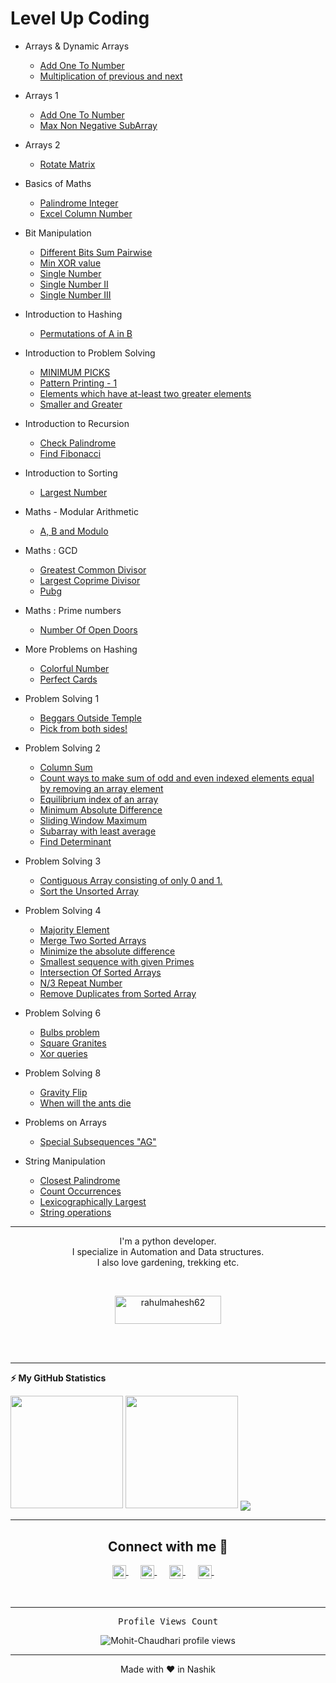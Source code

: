 # Level Up Coding

- Arrays & Dynamic Arrays
    - <a href="https://github.com/Mohit-Chaudhari/Level-Up-Coding/blob/main/Arrays%20%26%20Dynamic%20Arrays/add_one_to_number.py">Add One To Number</a>
    - <a href="https://github.com/Mohit-Chaudhari/Level-Up-Coding/blob/main/Arrays%20%26%20Dynamic%20Arrays/multiplication_of_previous_and_next.py">Multiplication of previous and next</a>

- Arrays 1
    - <a href="https://github.com/Mohit-Chaudhari/Level-Up-Coding/blob/main/Arrays%201/add_one_to_number.py">Add One To Number</a>
    - <a href="https://github.com/Mohit-Chaudhari/Level-Up-Coding/blob/main/Arrays%201/max_non_negative%20_subArray.py">Max Non Negative SubArray</a>

- Arrays 2
    - <a href="https://github.com/Mohit-Chaudhari/Level-Up-Coding/blob/main/Arrays%202/rotate_matrix.py">Rotate Matrix</a>

- Basics of Maths
    - <a href="https://github.com/Mohit-Chaudhari/Level-Up-Coding/blob/main/Basics%20of%20Maths/Palindrome%20Integer.py">Palindrome Integer</a>
    - <a href="https://github.com/Mohit-Chaudhari/Level-Up-Coding/blob/main/Basics%20of%20Maths/excel_column_number.py">Excel Column Number</a>

- Bit Manipulation
    - <a href="https://github.com/Mohit-Chaudhari/Level-Up-Coding/blob/main/Bit%20Manipulation/different_bits_sum_pairwise.py">Different Bits Sum Pairwise</a>
    - <a href="https://github.com/Mohit-Chaudhari/Level-Up-Coding/blob/main/Bit%20Manipulation/min_XOR_value.py">Min XOR value</a>
    - <a href="https://github.com/Mohit-Chaudhari/Level-Up-Coding/blob/main/Bit%20Manipulation/single_number.py">Single Number</a>
    - <a href="https://github.com/Mohit-Chaudhari/Level-Up-Coding/blob/main/Bit%20Manipulation/single_number_II.py">Single Number II</a>
    - <a href="https://github.com/Mohit-Chaudhari/Level-Up-Coding/blob/main/Bit%20Manipulation/single_number_III.py">Single Number III</a>

- Introduction to Hashing
    - <a href="https://github.com/Mohit-Chaudhari/Level-Up-Coding/blob/main/Introduction%20to%20Hashing/permutations_of_A_in_B.py">Permutations of A in B</a>

- Introduction to Problem Solving
    - <a href="https://github.com/Mohit-Chaudhari/Level-Up-Coding/blob/main/Introduction%20to%20Problem%20Solving/minimum_picks.py">MINIMUM PICKS</a>
    - <a href="https://github.com/Mohit-Chaudhari/Level-Up-Coding/blob/main/Introduction%20to%20Problem%20Solving/pattern_printing_1.py">Pattern Printing - 1</a>
    - <a href="https://github.com/Mohit-Chaudhari/Level-Up-Coding/blob/main/Introduction%20to%20Problem%20Solving/elements_which_have_at_least_two_greater_elements.py">Elements which have at-least two greater elements</a>
    - <a href="https://github.com/Mohit-Chaudhari/Level-Up-Coding/blob/main/Introduction%20to%20Problem%20Solving/smaller_and_greater.py">Smaller and Greater</a>

- Introduction to Recursion
    - <a href="https://github.com/Mohit-Chaudhari/Level-Up-Coding/blob/main/Introduction%20to%20Recursion/check_palindrome.py">Check Palindrome</a>
    - <a href="https://github.com/Mohit-Chaudhari/Level-Up-Coding/blob/main/Introduction%20to%20Recursion/find_fibonacci.py">Find Fibonacci</a>

- Introduction to Sorting
    - <a href="https://github.com/Mohit-Chaudhari/Level-Up-Coding/blob/main/Introduction%20to%20Sorting/largest_number.py">Largest Number</a>

- Maths - Modular Arithmetic
    - <a href="https://github.com/Mohit-Chaudhari/Level-Up-Coding/blob/main/Maths%20-%20Modular%20Arithmetic/a_b_and_modulo.py">A, B and Modulo</a>

- Maths : GCD
    - <a href="https://github.com/Mohit-Chaudhari/Level-Up-Coding/blob/main/Maths%20:%20GCD/greatest_common_divisor.py">Greatest Common Divisor</a>
    - <a href="https://github.com/Mohit-Chaudhari/Level-Up-Coding/blob/main/Maths%20:%20GCD/largest_coprime_divisor.py">Largest Coprime Divisor</a>
    - <a href="https://github.com/Mohit-Chaudhari/Level-Up-Coding/blob/main/Maths%20:%20GCD/pubg.py">Pubg</a>

- Maths : Prime numbers
    - <a href="https://github.com/Mohit-Chaudhari/Level-Up-Coding/blob/main/Maths%20:%20Prime%20numbers/number_of_open_doors.py">Number Of Open Doors</a>

- More Problems on Hashing
    - <a href="https://github.com/Mohit-Chaudhari/Level-Up-Coding/blob/main/More%20Problems%20on%20Hashing/colorful_number.py">Colorful Number</a>
    - <a href="https://github.com/Mohit-Chaudhari/Level-Up-Coding/blob/main/More%20Problems%20on%20Hashing/perfect_cards.py">Perfect Cards</a>

- Problem Solving 1
    - <a href="https://github.com/Mohit-Chaudhari/Level-Up-Coding/blob/main/Problem%20Solving%201/beggars_outside_temple.py">Beggars Outside Temple</a>
    - <a href="https://github.com/Mohit-Chaudhari/Level-Up-Coding/blob/main/Problem%20Solving%201/pick_from_both_sides.py">Pick from both sides!</a>

- Problem Solving 2
    - <a href="https://github.com/Mohit-Chaudhari/Level-Up-Coding/blob/main/Problem%20Solving%202/column_sum.py">Column Sum</a>
    - <a href="https://github.com/Mohit-Chaudhari/Level-Up-Coding/blob/main/Problem%20Solving%202/count_ways_to_make_sum_of_odd_and_even_indexed_elements_equal_by_removing_an_array_element.py">Count ways to make sum of odd and even indexed elements equal by removing an array element</a>
    - <a href="https://github.com/Mohit-Chaudhari/Level-Up-Coding/blob/main/Problem%20Solving%202/equilibrium_index_of_an_array.py">Equilibrium index of an array</a>
    - <a href="https://github.com/Mohit-Chaudhari/Level-Up-Coding/blob/main/Problem%20Solving%202/minimum_absolute_difference.py">Minimum Absolute Difference</a>
    - <a href="https://github.com/Mohit-Chaudhari/Level-Up-Coding/blob/main/Problem%20Solving%202/sliding_window_maximum.py">Sliding Window Maximum</a>
    - <a href="https://github.com/Mohit-Chaudhari/Level-Up-Coding/blob/main/Problem%20Solving%202/subarray_with_least_average.py">Subarray with least average</a>
    - <a href="https://github.com/Mohit-Chaudhari/Level-Up-Coding/blob/main/Problem%20Solving%202/find_determinant.py">Find Determinant</a>

- Problem Solving 3
    - <a href="https://github.com/Mohit-Chaudhari/Level-Up-Coding/blob/main/Problem%20Solving%203/contiguous_array.py">Contiguous Array consisting of only 0 and 1.</a>
    - <a href="https://github.com/Mohit-Chaudhari/Level-Up-Coding/blob/main/Problem%20Solving%203/sort_the_unsorteda_array.py">Sort the Unsorted Array</a>

- Problem Solving 4
    - <a href="https://github.com/Mohit-Chaudhari/Level-Up-Coding/blob/main/Problem%20Solving%204/majority_element.py">Majority Element</a>
    - <a href="https://github.com/Mohit-Chaudhari/Level-Up-Coding/blob/main/Problem%20Solving%204/merge_two_sorted_arrays.py">Merge Two Sorted Arrays</a>
    - <a href="https://github.com/Mohit-Chaudhari/Level-Up-Coding/blob/main/Problem%20Solving%204/minimize_the_absolute_difference.py">Minimize the absolute difference</a>
    - <a href="https://github.com/Mohit-Chaudhari/Level-Up-Coding/blob/main/Problem%20Solving%204/smallest_sequence_with_given_primes.py">Smallest sequence with given Primes</a>
    - <a href="https://github.com/Mohit-Chaudhari/Level-Up-Coding/blob/main/Problem%20Solving%204/intersection_of_sorted_arrays.py">Intersection Of Sorted Arrays</a>
    - <a href="https://github.com/Mohit-Chaudhari/Level-Up-Coding/blob/main/Problem%20Solving%204/n_by_3_repeat_number.py">N/3 Repeat Number</a>
    - <a href="https://github.com/Mohit-Chaudhari/Level-Up-Coding/blob/main/Problem%20Solving%204/remove_duplicates_from_sorted_array.py">Remove Duplicates from Sorted Array</a>

- Problem Solving 6
    - <a href="https://github.com/Mohit-Chaudhari/Level-Up-Coding/blob/main/Problem%20Solving%206/bulbs.py">Bulbs problem</a>
    - <a href="https://github.com/Mohit-Chaudhari/Level-Up-Coding/blob/main/Problem%20Solving%206/square_granites.py">Square Granites</a>
    - <a href="https://github.com/Mohit-Chaudhari/Level-Up-Coding/blob/main/Problem%20Solving%206/xor_queries.py">Xor queries</a>

- Problem Solving 8
    - <a href="https://github.com/Mohit-Chaudhari/Level-Up-Coding/blob/main/Problem%20Solving%208%20/gravity_flip.py">Gravity Flip</a>
    - <a href="https://github.com/Mohit-Chaudhari/Level-Up-Coding/blob/main/Problem%20Solving%208%20/when_will_the_ants_die.py">When will the ants die</a>

- Problems on Arrays
    - <a href="https://github.com/Mohit-Chaudhari/Level-Up-Coding/blob/main/Problems%20on%20Arrays/special_subsequences_AG.py">Special Subsequences "AG"</a>

- String Manipulation
    - <a href="https://github.com/Mohit-Chaudhari/Level-Up-Coding/blob/main/String%20Manipulation/closest_palindrome.py">Closest Palindrome</a>
    - <a href="https://github.com/Mohit-Chaudhari/Level-Up-Coding/blob/main/String%20Manipulation/count_occurrences.py">Count Occurrences</a>
    - <a href="https://github.com/Mohit-Chaudhari/Level-Up-Coding/blob/main/String%20Manipulation/lexicographically_largest.py">Lexicographically Largest</a>
    - <a href="https://github.com/Mohit-Chaudhari/Level-Up-Coding/blob/main/String%20Manipulation/string_operations.py">String operations</a>

---
<p align="center">I'm a python developer.<br/>I specialize in Automation and Data structures.<br> I also love gardening, trekking etc.<br></p><br/>

<p align = "center"><a href="https://www.buymeacoffee.com/mohitchaudhari"> <img align="center" src="https://cdn.buymeacoffee.com/buttons/v2/default-yellow.png" height="45" width="170" alt="rahulmahesh62" /></a></p><br><br>

---

<!-- ![Prudhvi's github stats](https://github-readme-stats.vercel.app/api?username=Mohit-Chaudhari&show_icons=true&hide_border=true) -->
<!-- GitHub stats -->
<b>⚡ My GitHub Statistics</b>

<p>
<!-- GitHub Stats -->
<img height="180em" src="https://github-readme-stats.vercel.app/api?username=Mohit-Chaudhari&show_icons=true&hide_border=true" />

<!-- Most Used Languages -->
<img height="180em" src="https://github-readme-stats.vercel.app/api/top-langs/?username=Mohit-Chaudhari&exclude_repo=KNN-Image-Classification&show_icons=true&hide_border=true&layout=compact&langs_count=8"/>
    <img align="center" src = "https://github-readme-streak-stats.herokuapp.com/?user=Mohit-Chaudhari&">
</p>

---

<h2 align="center">Connect with me 🤝</h2>

<p align="center">

<a href="https://t.me/chaudharimohit39">
  <img alt="Instagram" width="22px" align="center" alt="Dave's Telegram" width="22px" src="https://web.telegram.org/img/logo_share.png" />
</a> &nbsp&nbsp&nbsp&nbsp

<a href="https://github.com/Mohit-Chaudhari">
  <img alt="Instagram" width="22px" align="center" alt="Dave's Github" width="22px" src="https://upload.wikimedia.org/wikipedia/commons/thumb/a/ae/Github-desktop-logo-symbol.svg/1024px-Github-desktop-logo-symbol.svg.png" />
</a> &nbsp&nbsp&nbsp&nbsp

<a href="https://www.instagram.com/iam_mohitc/">
  <img alt="Instagram" width="22px" align="center" alt="Dave's Instagram" width="22px" src="https://upload.wikimedia.org/wikipedia/commons/thumb/a/a5/Instagram_icon.png/600px-Instagram_icon.png" />
</a> &nbsp&nbsp&nbsp&nbsp

<a href="https://www.linkedin.com/in/mohit-chaudhari-1018/">
  <img alt="Instagram" width="22px" align="center" alt="Dave's Linkdein" width="22px" src="https://cdn3.iconfinder.com/data/icons/inficons/512/linkedin.png" />
</a> &nbsp&nbsp&nbsp&nbsp

</p>
<br/>

---

<p align="center"> 
  <samp>
    Profile Views Count
  </samp>
</p>

<p align="center"> 
  <img src="https://profile-counter.glitch.me/Mohit-Chaudhari/count.svg" alt="Mohit-Chaudhari profile views" /> <br/>
</p>

---

<p align="center">
  Made with ❤️ in Nashik
</p>

